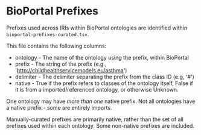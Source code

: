 # BioPortal Prefixes

Prefixes used across IRIs within BioPortal ontologies are identified within `bioportal-prefixes-curated.tsv`.

This file contains the following columns:

* ontology - The name of the ontology using the prefix, within BioPortal
* prefix  - The string of the prefix (e.g., 'http://childhealthservicemodels.eu/asthma')
* delimiter - The delimiter separating the prefix from the class ID (e.g, '#')
* native - True if the prefix refers to classes of the ontology itself, False if it is from a imported/referenced ontology, or otherwise Unknown.

One ontology may have *more than one* native prefix.
Not all ontologies have a native prefix - some are entirely imports.

Manually-curated prefixes are primarily native, rather than the set of all prefixes used within each ontology.
Some non-native prefixes are included.
